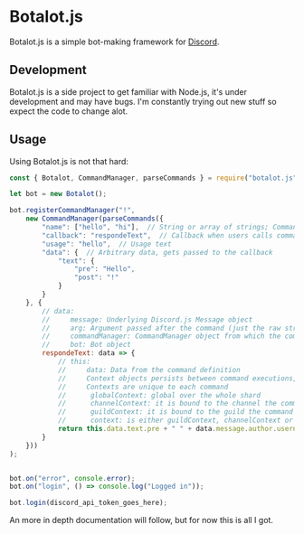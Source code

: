 # Botalot.js
Botalot.js is a simple bot-making framework for [Discord](https://discordapp.com/).

## Development
Botalot.js is a side project to get familiar with Node.js, it's under development and may have bugs. I'm constantly trying out new stuff so expect the code to change alot.

## Usage
Using Botalot.js is not that hard:
```javascript
const { Botalot, CommandManager, parseCommands } = require("botalot.js");

let bot = new Botalot();

bot.registerCommandManager("!",
    new CommandManager(parseCommands({
        "name": ["hello", "hi"],  // String or array of strings; Command name people need to type to call this command
        "callback": "respondeText",  // Callback when users calls command
        "usage": "hello",  // Usage text
        "data": {  // Arbitrary data, gets passed to the callback
            "text": {
                "pre": "Hello",
                "post": "!"
            }
        }
    }, {
        // data:
        //     message: Underlying Discord.js Message object
        //     arg: Argument passed after the command (just the raw string, no splititng or anything)
        //     commandManager: CommandManager object from which the command was invoked
        //     bot: Bot object
        respondeText: data => {
            // this:
            //     data: Data from the command definition
            //     Context objects persists between command executions, save data inbetween command executions
            //     Contexts are unique to each command
            //      globalContext: global over the whole shard
            //      channelContext: it is bound to the channel the command was called
            //      guildContext: it is bound to the guild the command was called
            //      context: is either guildContext, channelContext or globalContext, in that order depending which are available
            return this.data.text.pre + " " + data.message.author.username + " " + this.data.text.post;
        }
    }))
);


bot.on("error", console.error);
bot.on("login", () => console.log("Logged in"));

bot.login(discord_api_token_goes_here);
```
An more in depth documentation will follow, but for now this is all I got.
